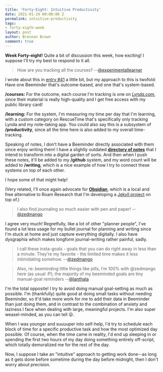 ```yaml
---
title: 'Forty-Eight: Intuitive Productivity'
date: 2021-01-29 00:00:00 Z
permalink: intuitive-productivity
tags:
- forty-eigth-week
layout: post
author: Brennan Brown
comment: true
---
```


**Week Forty-eight!** Quite a bit of discussion this week, how exciting! I suppose I'll try my best to respond to it all.

> How are you tracking all the courses?
> --[@experimentallearner](https://forum.beeminder.com/u/experientiallearner)

I wrote about this in [entry #41](https://forum.beeminder.com/t/brennans-beeminder-journal/6340/57) a little bit, but my approach to this is twofold: Have one Beeminder that's outcome-based, and one that's system-based. 

**/courses:** For the outcome, each course I'm tracking is one on [*Lynda.com*](https://www.lynda.com/), since their material is really high-quality and I get free access with my public library card! 

**/learning:** For the system, I'm measuring my time per day that I'm learning, with a custom category on RescueTime that's specifically only tracking Lynda and my note-taking app. You could also say this is a subsystem of **/productivity**, since all the time here is also added to my overall time-tracking.

Speaking of notes, I don't have a Beeminder directly associated with them since enjoy writing them! I have a slightly outdated [**directory of notes**](https://brennanbrown.github.io/notes/) that I intend to transform into a digital garden of sorts. And then when I push these notes, it'll be added to my **/github** system, and my word count will be added to **/writing**, which is a nice example of how I try to connect these systems on top of each other.

I hope some of that might help!

(Very related, I'll once again advocate for [**Obsidian**](https://obsidian.md/), which is a local and free alternative to Roam Research that I'm developing a [Jekyll project](https://github.com/brennanbrown/enjoyment-work) on top of.)

> I also find journaling so much easier with pen and paper!
> --[@zedmango](https://forum.beeminder.com/u/zedmango)

I agree very much! Regretfully, like a lot of other "planner people", I've found a lot less usage for my bullet journal for planning and writing since I'm stuck at home and just capture everything digitally. I also have dysgraphia which makes longform journal-writing rather painful, sadly. 

> I call these insta-goals - goals that you can do right away in less than a minute. They’re my favorite - the limited time makes it less intimidating somehow.
> --[@zedmango](https://forum.beeminder.com/u/zedmango)

> Also, re: beeminding little things like pills, I’m 100% with @zedmango here (as usual :P); the majority of my beeminded goals are tiny manual-goal reminders
> --[@lanthala](https://forum.beeminder.com/u/lanthala)

I'm the total opposite! I try to avoid doing manual goal-setting as much as possible. I'm (thankfully) quite good at doing small tasks without needing Beeminder, so it'd take more work for me to add their data in Beeminder than just doing them, and in contrast to the combination of anxiety and laziness I face when dealing with large, meaningful projects. I'm also super weasel-minded, as you can tell 😛.

When I was younger and suuuuper into self-help, I'd try to schedule each block of time for a specific productive task and how the most optimized day possible. Of course, when the time came in reality, I'd end up sleeping in or spending the first two hours of my day doing something entirely off-script, which totally demoralized me for the rest of the day.

Now, I suppose I take an "intuitive" approach to getting work done--as long as it gets done before sometime during the day before midnight, then I don't worry about precision. 
